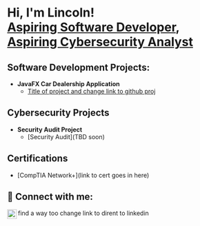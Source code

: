 <h1>Hi, I'm Lincoln! <br/><a href="https://github.com/Ridell2U"> Aspiring Software Developer</a>, <a href="www.linkedin.com/in/lincolnmorgan">Aspiring Cybersecurity Analyst</a>

<h2>Software Development Projects:</h2>

- <b>JavaFX Car Dealership Application</b>
  - [Title of project and change link to github proj](https://github.com/joshmadakor1/Algorithms-Practice)

<h2> Cybersecurity Projects</h2>

- <b>Security Audit Project</b>
  - [Security Audit](TBD soon)

<h2> Certifications</h2>

- [CompTIA Network+](link to cert goes in here)

  
<h2> 🤳 Connect with me:</h2>

[<img align="left" alt="LincolnMorgan | LinkedIn" width="22px" src="https://cdn.jsdelivr.net/npm/simple-icons@v3/icons/linkedin.svg" />][linkedin]

find a way too change link to dirent to linkedin

[linkedin]: www.linkedin.com/in/lincolnmorgan

<!--
Here are some ideas to get you started:

- 🔭 I’m currently working on ...
- 🌱 I’m currently learning ...
- 👯 I’m looking to collaborate on ...
- 🤔 I’m looking for help with ...
- 💬 Ask me about ...
- 📫 How to reach me: ...
- 😄 Pronouns: ...
- ⚡ Fun fact: ...
-->
